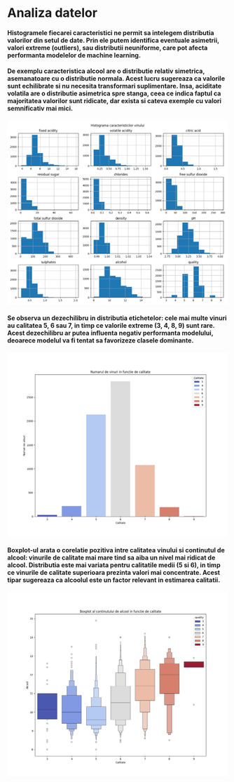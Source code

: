# Analiza datelor

#### Histogramele fiecarei caracteristici ne permit sa intelegem distributia valorilor din setul de date. Prin ele putem identifica eventuale asimetrii, valori extreme (outliers), sau distributii neuniforme, care pot afecta performanta modelelor de machine learning.
#### De exemplu caracteristica alcool are o distributie relativ simetrica, asemanatoare cu o distributie normala. Acest lucru sugereaza ca valorile sunt echilibrate si nu necesita transformari suplimentare. Insa, aciditate volatila are o distributie asimetrica spre stanga, ceea ce indica faptul ca majoritatea valorilor sunt ridicate, dar exista si cateva exemple cu valori semnificativ mai mici.

![Histograma vinului](./Histograma%20caracteristicilor%20vinului.png)

#### Se observa un dezechilibru in distributia etichetelor: cele mai multe vinuri au calitatea 5, 6 sau 7, in timp ce valorile extreme (3, 4, 8, 9) sunt rare. Acest dezechilibru ar putea influenta negativ performanta modelului, deoarece modelul va fi tentat sa favorizeze clasele dominante.

![Numar vinuri in functie de calitate](./Numarul%20de%20vinuri%20in%20functie%20de%20calitate.png)

#### Boxplot-ul arata o corelatie pozitiva intre calitatea vinului si continutul de alcool: vinurile de calitate mai mare tind sa aiba un nivel mai ridicat de alcool. Distributia este mai variata pentru calitatile medii (5 si 6), in timp ce vinurile de calitate superioara prezinta valori mai concentrate. Acest tipar sugereaza ca alcoolul este un factor relevant in estimarea calitatii.
![Alcool pe calitate](./Alcool%20in%20functie%20de%20calitate.png)